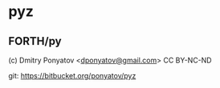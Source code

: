 # pyz
## FORTH/py

(c) Dmitry Ponyatov <<dponyatov@gmail.com>> CC BY-NC-ND

git: https://bitbucket.org/ponyatov/pyz
